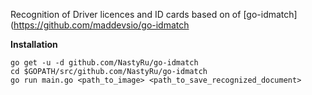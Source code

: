 Recognition of Driver licences and ID cards based on of [go-idmatch](https://github.com/maddevsio/go-idmatch

**Installation**
```
go get -u -d github.com/NastyRu/go-idmatch
cd $GOPATH/src/github.com/NastyRu/go-idmatch
go run main.go <path_to_image> <path_to_save_recognized_document>
```
